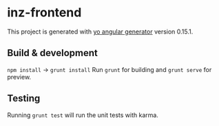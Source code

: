# inz-frontend

This project is generated with [yo angular generator](https://github.com/yeoman/generator-angular)
version 0.15.1.

## Build & development

`npm install` -> `grunt install`
Run `grunt` for building and `grunt serve` for preview.

## Testing

Running `grunt test` will run the unit tests with karma.
